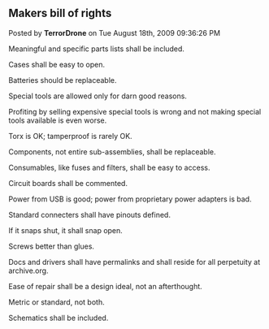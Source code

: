 ## Makers bill of rights
Posted by **TerrorDrone** on Tue August 18th, 2009 09:36:26 PM

Meaningful and specific parts lists shall be included.

Cases shall be easy to open.

Batteries should be replaceable.

Special tools are allowed only for darn good reasons.

Profiting by selling expensive special tools is wrong and not making special tools available is even worse.

Torx is OK; tamperproof is rarely OK.

Components, not entire sub-assemblies, shall be replaceable.

Consumables, like fuses and filters, shall be easy to access.

Circuit boards shall be commented.

Power from USB is good; power from proprietary power adapters is bad.

Standard connecters shall have pinouts defined.

If it snaps shut, it shall snap open.

Screws better than glues.

Docs and drivers shall have permalinks and shall reside for all perpetuity at archive.org.

Ease of repair shall be a design ideal, not an afterthought.

Metric or standard, not both.

Schematics shall be included.

